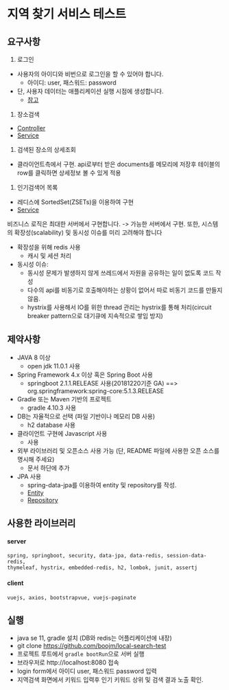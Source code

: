 # 지역 찾기 서비스 테스트

## 요구사항
1. 로그인
 - 사용자의 아이디와 비번으로 로그인을 할 수 있어야 합니다.
   - 아이디: user, 패스워드: password
 - 단, 사용자 데이터는 애플리케이션 실행 시점에 생성합니다.
   - [참고](https://github.com/boojm/local-search-test/blob/50a6cebcc72140a85ea8450f1b32efc5d907a5df/src/main/java/boojongmin/localsearch/Application.java#L20)
1. 장소검색
  - [Controller](https://github.com/boojm/local-search-test/blob/50a6cebcc72140a85ea8450f1b32efc5d907a5df/src/main/java/boojongmin/localsearch/controller/LocalSearchController.java#L27)
  - [Service](https://github.com/boojm/local-search-test/blob/50a6cebcc72140a85ea8450f1b32efc5d907a5df/src/main/java/boojongmin/localsearch/service/LocalSearchService.java#L45)
1. 검색된 장소의 상세조회
  - 클라이언트측에서 구현. api로부터 받은 documents를 메모리에 저장후 테이블의 row를 클릭하면 상세정보 볼 수 있게 적용
1. 인기검색어 목록
  - 레디스에 SortedSet(ZSETs)을 이용하여 구현
  - [Service](https://github.com/boojm/local-search-test/blob/50a6cebcc72140a85ea8450f1b32efc5d907a5df/src/main/java/boojongmin/localsearch/service/LocalSearchService.java#L66)
  
비즈니스 로직은 최대한 서버에서 구현합니다.
-> 가능한 서버에서 구현.
또한, 시스템의 확장성(scalability) 및 동시성 이슈를 미리 고려해야 합니다
  - 확장성을 위해 redis 사용
    - 캐시 및 세션 처리
  - 동시성 이슈: 
    - 동시성 문제가 발생하지 않게 쓰레드에서 자원을 공유하는 일이 없도록 코드 작성
    - 다수의 api를 비동기로 호출해야하는 상황이 없어서 따로 비동기 코드를 만들지 않음. 
    - hystrix를 사용해서 IO를 위한 thread 관리는 hystrix를 통해 처리(circuit breaker pattern으로 대기큐에 지속적으로 쌓임 방지) 
## 제약사항 
- JAVA 8 이상
  - open jdk 11.0.1 사용
- Spring Framework 4.x 이상 혹은 Spring Boot 사용
  - springboot 2.1.1.RELEASE 사용(20181220기준 GA) ==> org.springframework:spring-core:5.1.3.RELEASE
- Gradle 또는 Maven 기반의 프로젝트
  - gradle 4.10.3 사용
- DB는 자율적으로 선택 (파일 기반이나 메모리 DB 사용)
  - h2 database 사용
- 클라이언트 구현에 Javascript 사용
  - 사용
- 외부 라이브러리 및 오픈소스 사용 가능 (단, README 파일에 사용한 오픈 소스를 명시해 주세요)
  - 문서 하단에 추가
- JPA 사용
  - spring-data-jpa를 이용하여 entity 및 repository를 작성.
  - [Entity](https://github.com/boojm/local-search-test/blob/master/src/main/java/boojongmin/localsearch/domain/Member.java)
  - [Repository](https://github.com/boojm/local-search-test/blob/50a6cebcc72140a85ea8450f1b32efc5d907a5df/src/main/java/boojongmin/localsearch/repository/MemberRepository.java)

## 사용한 라이브러리
#### server
    spring, springboot, security, data-jpa, data-redis, session-data-redis, 
    thymeleaf, hystrix, embedded-redis, h2, lombok, junit, assertj
#### client
    vuejs, axios, bootstrapvue, vuejs-paginate
  
## 실행
- java se 11, gradle 설치 (DB와 redis는 어플리케이션에 내장)
- git clone https://github.com/boojm/local-search-test
- 프로젝트 루트에서 `gradle bootRun`으로 서버 실행
- 브라우저로 http://localhost:8080 접속
- login form에서 아이디 user, 패스워드 password 입력
- 지역검색 화면에서 키워드 입력후 인기 키워드 상위 및 검색 결과 노출 확인.






